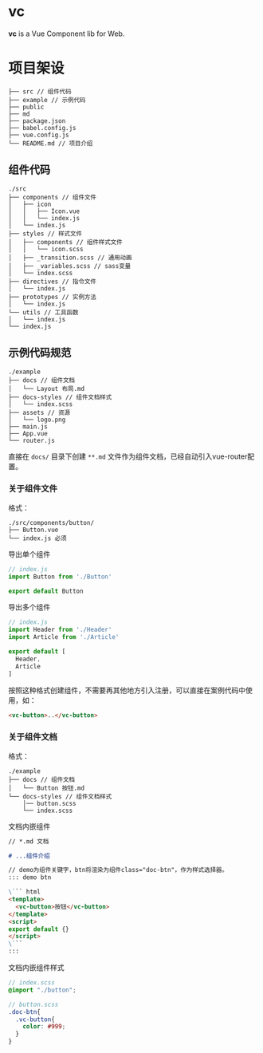# vc

**vc** is a Vue Component lib for Web.

# 项目架设

    ├── src // 组件代码
    ├── example // 示例代码
    ├── public
    ├── md
    ├── package.json
    ├── babel.config.js
    ├── vue.config.js
    └── README.md // 项目介绍

## 组件代码

    ./src
    ├── components // 组件文件
    │   ├── icon
    │   │   ├── Icon.vue
    │   │   └── index.js
    │   └── index.js
    ├── styles // 样式文件
    │   ├── components // 组件样式文件
    │   │   └── icon.scss
    │   ├── _transition.scss // 通用动画
    │   ├── _variables.scss // sass变量
    │   └── index.scss
    ├── directives // 指令文件
    │   └── index.js
    ├── prototypes // 实例方法
    │   └── index.js
    └── utils // 工具函数
    │   └── index.js
    └── index.js

## 示例代码规范

    ./example
    ├── docs // 组件文档
    │   └── Layout 布局.md
    ├── docs-styles // 组件文档样式
    │   └── index.scss
    ├── assets // 资源
    │   └── logo.png
    ├── main.js
    ├── App.vue
    └── router.js

直接在 `docs/` 目录下创建 `**.md` 文件作为组件文档，已经自动引入vue-router配置。


### 关于组件文件

格式：

    ./src/components/button/
    ├── Button.vue
    └── index.js 必须


导出单个组件

```js
// index.js
import Button from './Button'

export default Button

```

导出多个组件

```js
// index.js
import Header from './Header'
import Article from './Article'

export default [
  Header,
  Article
]

```

按照这种格式创建组件，不需要再其他地方引入注册，可以直接在案例代码中使用，如：

```html
<vc-button>..</vc-button>
```

### 关于组件文档

格式：


    ./example
    ├── docs // 组件文档
    │   └── Button 按钮.md
    └── docs-styles // 组件文档样式
        │── button.scss
        └── index.scss


文档内嵌组件

``` md
// *.md 文档

# ...组件介绍

// demo为组件关键字，btn将渲染为组件class="doc-btn"，作为样式选择器。
::: demo btn

\``` html
<template>
  <vc-button>按钮</vc-button>
</template>
<script>
export default {}
</script>
\```
:::

```

文档内嵌组件样式

``` scss
// index.scss
@import "./button";

// button.scss
.doc-btn{
  .vc-button{
    color: #999;
  }
}
```